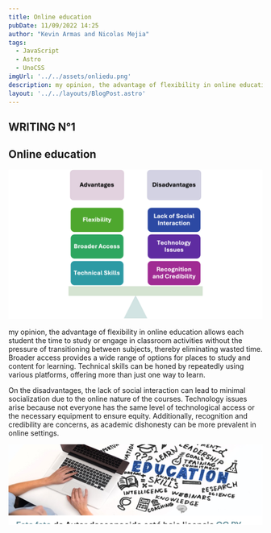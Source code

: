 ```yaml
---
title: Online education
pubDate: 11/09/2022 14:25
author: "Kevin Armas and Nicolas Mejia"
tags:
  - JavaScript
  - Astro
  - UnoCSS
imgUrl: '../../assets/onliedu.png'
description: my opinion, the advantage of flexibility in online education allows each student the time to study or engage in classroom activities without the pressure of transitioning between subjects, thereby eliminating wasted time.
layout: '../../layouts/BlogPost.astro'
---
```

## WRITING N°1 
## Online education
![Texto Alternativo](../../assets/img.png)

 my opinion, the advantage of flexibility in online education allows each student the time to study or engage in classroom activities without the pressure of transitioning between subjects, thereby eliminating wasted time. Broader access provides a wide range of options for places to study and content for learning. Technical skills can be honed by repeatedly using various platforms, offering more than just one way to learn.

On the disadvantages, the lack of social interaction can lead to minimal socialization due to the online nature of the courses. Technology issues arise because not everyone has the same level of technological access or the necessary equipment to ensure equity. Additionally, recognition and credibility are concerns, as academic dishonesty can be more prevalent in online settings.

![Texto Alternativo](../../assets/img4.png)